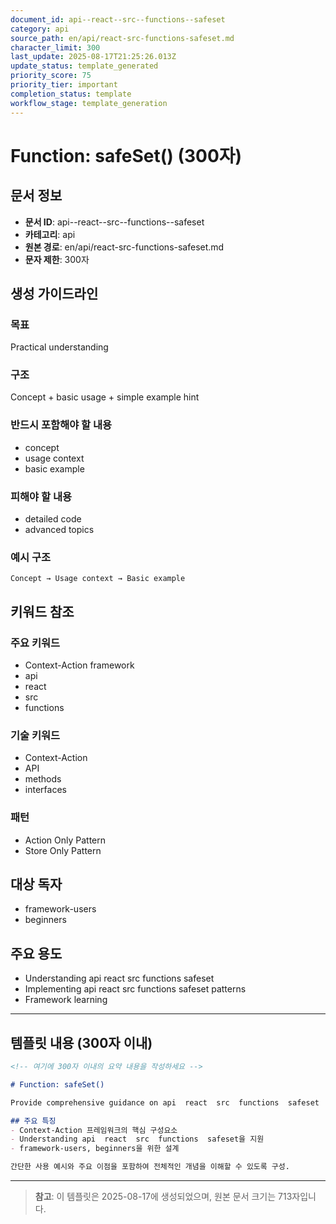 ```yaml
---
document_id: api--react--src--functions--safeset
category: api
source_path: en/api/react-src-functions-safeset.md
character_limit: 300
last_update: 2025-08-17T21:25:26.013Z
update_status: template_generated
priority_score: 75
priority_tier: important
completion_status: template
workflow_stage: template_generation
---
```


# Function: safeSet() (300자)

## 문서 정보
- **문서 ID**: api--react--src--functions--safeset
- **카테고리**: api
- **원본 경로**: en/api/react-src-functions-safeset.md
- **문자 제한**: 300자

## 생성 가이드라인

### 목표
Practical understanding

### 구조
Concept + basic usage + simple example hint

### 반드시 포함해야 할 내용
- concept
- usage context
- basic example

### 피해야 할 내용  
- detailed code
- advanced topics

### 예시 구조
```
Concept → Usage context → Basic example
```

## 키워드 참조

### 주요 키워드
- Context-Action framework
- api
- react
- src
- functions

### 기술 키워드
- Context-Action
- API
- methods
- interfaces

### 패턴
- Action Only Pattern
- Store Only Pattern

## 대상 독자
- framework-users
- beginners

## 주요 용도
- Understanding api  react  src  functions  safeset
- Implementing api  react  src  functions  safeset patterns
- Framework learning

---

## 템플릿 내용 (300자 이내)

```markdown
<!-- 여기에 300자 이내의 요약 내용을 작성하세요 -->

# Function: safeSet()

Provide comprehensive guidance on api  react  src  functions  safeset

## 주요 특징
- Context-Action 프레임워크의 핵심 구성요소
- Understanding api  react  src  functions  safeset을 지원
- framework-users, beginners을 위한 설계

간단한 사용 예시와 주요 이점을 포함하여 전체적인 개념을 이해할 수 있도록 구성.
```

---

> **참고**: 이 템플릿은 2025-08-17에 생성되었으며, 
> 원본 문서 크기는 713자입니다.
